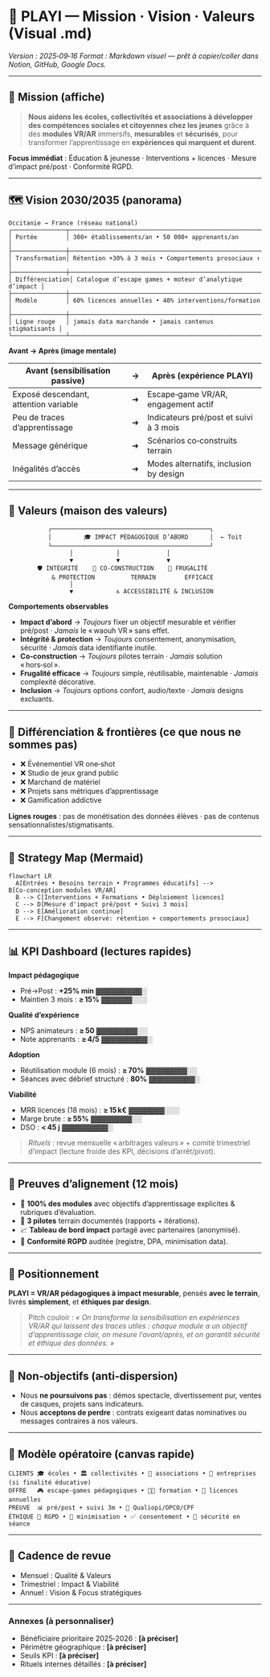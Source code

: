# 🎯 PLAYI — Mission · Vision · Valeurs (Visual .md)

*Version : 2025‑09‑16*
*Format : Markdown visuel — prêt à copier/coller dans Notion, GitHub, Google Docs.*

---

## 🧭 Mission (affiche)

> **Nous aidons les écoles, collectivités et associations à développer des compétences sociales et citoyennes chez les jeunes** grâce à des **modules VR/AR** immersifs, **mesurables** et **sécurisés**, pour transformer l’apprentissage en **expériences qui marquent et durent**.

**Focus immédiat** : Éducation & jeunesse · Interventions + licences · Mesure d’impact pré/post · Conformité RGPD.

---

## 🗺️ Vision 2030/2035 (panorama)

```
Occitanie → France (réseau national)
┌───────────────┬───────────────────────────────────────────────────────┐
│ Portée        │ 300+ établissements/an • 50 000+ apprenants/an        │
├───────────────┼───────────────────────────────────────────────────────┤
│ Transformation│ Rétention +30% à 3 mois • Comportements prosociaux ↑ │
├───────────────┼───────────────────────────────────────────────────────┤
│ Différenciation│ Catalogue d’escape games + moteur d’analytique d’impact │
├───────────────┼───────────────────────────────────────────────────────┤
│ Modèle        │ 60% licences annuelles • 40% interventions/formation │
├───────────────┼───────────────────────────────────────────────────────┤
│ Ligne rouge   │ jamais data marchande • jamais contenus stigmatisants │
└───────────────┴───────────────────────────────────────────────────────┘
```

**Avant → Après (image mentale)**

| **Avant** (sensibilisation passive)   | **→** | **Après** (expérience PLAYI)           |
| ------------------------------------- | :---: | -------------------------------------- |
| Exposé descendant, attention variable |   ➜   | Escape‑game VR/AR, engagement actif    |
| Peu de traces d’apprentissage         |   ➜   | Indicateurs pré/post et suivi à 3 mois |
| Message générique                     |   ➜   | Scénarios co‑construits terrain        |
| Inégalités d’accès                    |   ➜   | Modes alternatifs, inclusion by design |

---

## 🧱 Valeurs (maison des valeurs)

```
           ┌────────────────────────────────────────────┐
           │         🎓 IMPACT PÉDAGOGIQUE D’ABORD      │  ← Toit
           └────────────────────────────────────────────┘
                 │            │             │
                 ▼            ▼             ▼
        🛡️ INTÉGRITÉ    🤝 CO‑CONSTRUCTION    🔧 FRUGALITÉ
            & PROTECTION          TERRAIN        EFFICACE
                 │                              
                 ▼            ♿ ACCESSIBILITÉ & INCLUSION
```

**Comportements observables**

* **Impact d’abord** → *Toujours* fixer un objectif mesurable et vérifier pré/post · *Jamais* le « waouh VR » sans effet.
* **Intégrité & protection** → *Toujours* consentement, anonymisation, sécurité · *Jamais* data identifiante inutile.
* **Co‑construction** → *Toujours* pilotes terrain · *Jamais* solution « hors‑sol ».
* **Frugalité efficace** → *Toujours* simple, réutilisable, maintenable · *Jamais* complexité décorative.
* **Inclusion** → *Toujours* options confort, audio/texte · *Jamais* designs excluants.

---

## 🧩 Différenciation & frontières (ce que nous **ne** sommes pas)

* ❌ Événementiel VR one‑shot
* ❌ Studio de jeux grand public
* ❌ Marchand de matériel
* ❌ Projets sans métriques d’apprentissage
* ❌ Gamification addictive

**Lignes rouges** : pas de monétisation des données élèves · pas de contenus sensationnalistes/stigmatisants.

---

## 🔗 Strategy Map (Mermaid)

```mermaid
flowchart LR
  A[Entrées • Besoins terrain • Programmes éducatifs] --> B[Co‑conception modules VR/AR]
  B --> C[Interventions + Formations • Déploiement licences]
  C --> D[Mesure d'impact pré/post • Suivi 3 mois]
  D --> E[Amélioration continue]
  E --> F[Changement observé: rétention + comportements prosociaux]
```

---

## 📊 KPI Dashboard (lectures rapides)

**Impact pédagogique**

* Pré→Post : **+25% min** ▓▓▓▓▓▓▓▓▓░
* Maintien 3 mois : **≥ 15%** ▓▓▓▓▓▓░░░

**Qualité d’expérience**

* NPS animateurs : **≥ 50** ▓▓▓▓▓▓▓▓░░
* Note apprenants : **≥ 4/5** ▓▓▓▓▓▓▓▓▓░

**Adoption**

* Réutilisation module (6 mois) : **≥ 70%** ▓▓▓▓▓▓▓▓░░
* Séances avec débrief structuré : **80%** ▓▓▓▓▓▓▓▓▓░

**Viabilité**

* MRR licences (18 mois) : **≥ 15 k€** ▓▓▓▓▓▓▓░░░
* Marge brute : **≥ 55%** ▓▓▓▓▓▓▓▓░░
* DSO : **< 45 j** ▓▓▓▓▓▓▓▓▓░

> *Rituels* : revue mensuelle « arbitrages valeurs » + comité trimestriel d’impact (lecture froide des KPI, décisions d’arrêt/pivot).

---

## 🧪 Preuves d’alignement (12 mois)

* 🎯 **100% des modules** avec objectifs d’apprentissage explicites & rubriques d’évaluation.
* 🧪 **3 pilotes** terrain documentés (rapports + itérations).
* 📈 **Tableau de bord impact** partagé avec partenaires (anonymisé).
* 🔐 **Conformité RGPD** auditée (registre, DPA, minimisation data).

---

## 🧭 Positionnement

**PLAYI = VR/AR pédagogiques à impact mesurable**, pensés **avec le terrain**, livrés **simplement**, et **éthiques par design**.

> Pitch couloir : *« On transforme la sensibilisation en expériences VR/AR qui laissent des traces utiles : chaque module a un objectif d’apprentissage clair, on mesure l’avant/après, et on garantit sécurité et éthique des données. »*

---

## 🛑 Non‑objectifs (anti‑dispersion)

* Nous **ne poursuivons pas** : démos spectacle, divertissement pur, ventes de casques, projets sans indicateurs.
* Nous **acceptons de perdre** : contrats exigeant datas nominatives ou messages contraires à nos valeurs.

---

## 🧩 Modèle opératoire (canvas rapide)

```
CLIENTS 🎓 écoles • 🏛️ collectivités • 🤝 associations • 🏢 entreprises (si finalité éducative)
OFFRE   🎮 escape‑games pédagogiques • 🧑‍🏫 formation • 🔁 licences annuelles
PREUVE  📊 pré/post + suivi 3m • 📜 Qualiopi/OPCO/CPF
ÉTHIQUE 🔐 RGPD • 🔎 minimisation • ✅ consentement • 🦺 sécurité en séance
```

---

## 📅 Cadence de revue

* Mensuel : Qualité & Valeurs
* Trimestriel : Impact & Viabilité
* Annuel : Vision & Focus stratégiques

---

### Annexes (à personnaliser)

* Bénéficiaire prioritaire 2025‑2026 : **\[à préciser]**
* Périmètre géographique : **\[à préciser]**
* Seuils KPI : **\[à préciser]**
* Rituels internes détaillés : **\[à préciser]**
